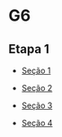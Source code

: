# G6
## Etapa 1
* [Seção 1](https://github.com/poo-ec-2024-1/g6/blob/5d72e6a7924995d16c8527aaec3b350452d6cd5b/Se%C3%A7%C3%A3o%201/se%C3%A7%C3%A3o1.md)

* [Seção 2](https://github.com/poo-ec-2024-1/g6/blob/20f5e9d285946d70c2bf4e2750d5c6785ff9fb98/Etapa1/se%C3%A7%C3%A3o2.md)

* [Seção 3](https://github.com/poo-ec-2024-1/g6/blob/733cea62508a01da347ec3921709edc21c956d2e/Etapa1/se%C3%A7%C3%A3o3.md)

* [Seção 4](https://github.com/poo-ec-2024-1/g6/blob/733cea62508a01da347ec3921709edc21c956d2e/Etapa1/se%C3%A7%C3%A3o4.md)
